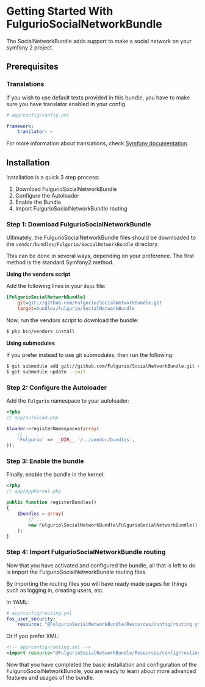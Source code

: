 Getting Started With FulgurioSocialNetworkBundle
================================================

The SocialNetworkBundle adds support to make a social network on your symfony 2
project.

## Prerequisites

### Translations

If you wish to use default texts provided in this bundle, you have to make
sure you have translator enabled in your config.

``` yaml
# app/config/config.yml

framework:
    translator: ~
```

For more information about translations, check [Symfony documentation](http://symfony.com/doc/2.0/book/translation.html).

## Installation

Installation is a quick 3 step process:

1. Download FulgurioSocialNetworkBundle
2. Configure the Autoloader
3. Enable the Bundle
4. Import FulgurioSocialNetworkBundle routing

### Step 1: Download FulgurioSocialNetworkBundle

Ultimately, the FulgurioSocialNetworkBundle files should be downloaded to the
`vendor/bundles/Fulgurio/SocialNetworkBundle` directory.

This can be done in several ways, depending on your preference. The first
method is the standard Symfony2 method.

**Using the vendors script**

Add the following lines in your `deps` file:

``` ini
[FulgurioSocialNetworkBundle]
    git=git://github.com/Fulgurio/SocialNetworkBundle.git
    target=bundles/Fulgurio/SocialNetworkBundle
```

Now, run the vendors script to download the bundle:

``` bash
$ php bin/vendors install
```

**Using submodules**

If you prefer instead to use git submodules, then run the following:

``` bash
$ git submodule add git://github.com/Fulgurio/SocialNetworkBundle.git vendor/bundles/Fulgurio/SocialNetworkBundle
$ git submodule update --init
```

### Step 2: Configure the Autoloader

Add the `Fulgurio` namespace to your autoloader:

``` php
<?php
// app/autoload.php

$loader->registerNamespaces(array(
    // ...
    'Fulgurio' => __DIR__.'/../vendor/bundles',
));
```

### Step 3: Enable the bundle

Finally, enable the bundle in the kernel:

``` php
<?php
// app/AppKernel.php

public function registerBundles()
{
    $bundles = array(
        // ...
        new Fulgurio\SocialNetworkBundle\FulgurioSocialNetworkBundle(),
    );
}
```

### Step 4: Import FulgurioSocialNetworkBundle routing

Now that you have activated and configured the bundle, all that is left to do is
import the FulgurioSocialNetworkBundle routing files.

By importing the routing files you will have ready made pages for things such as
logging in, creating users, etc.

In YAML:

``` yaml
# app/config/routing.yml
fos_user_security:
    resource: "@FulgurioSocialNetworkBundle/Resources/config/routing.yml"
```

Or if you prefer XML:

``` xml
<!-- app/config/routing.xml -->
<import resource="@FulgurioSocialNetworkBundle/Resources/config/routing.yml"/>
```

Now that you have completed the basic installation and configuration of the
FulgurioSocialNetworkBundle, you are ready to learn about more advanced
features and usages of the bundle.
